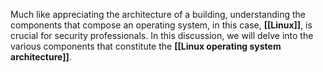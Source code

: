 Much like appreciating the architecture of a building, understanding the components that compose an operating system, in this case, **[[Linux]]**, is crucial for security professionals. In this discussion, we will delve into the various components that constitute the **[[Linux operating system architecture]]**.
